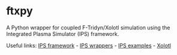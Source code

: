 # ftxpy

A Python wrapper for coupled F-Tridyn/Xolotl simulation using the Integrated Plasma Simulator (IPS) framework.

Useful links: [IPS framework](https://github.com/HPC-SimTools/IPS-framework) - [IPS wrappers](https://github.com/ORNL-Fusion/ips-wrappers) - [IPS examples](https://github.com/ORNL-Fusion/ips-examples) - [Xolotl](https://github.com/ORNL-Fusion/xolotl)